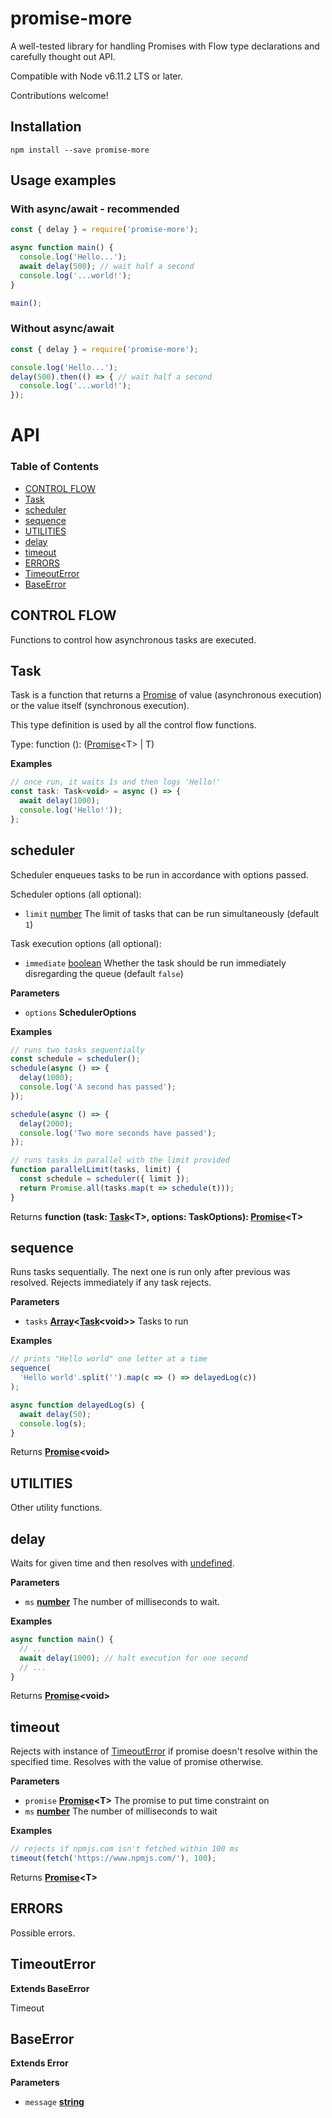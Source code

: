 # promise-more

A well-tested library for handling Promises with Flow type declarations and carefully thought out API.

Compatible with Node v6.11.2 LTS or later.

Contributions welcome!

## Installation

`npm install --save promise-more`

## Usage examples

### With async/await - recommended

```javascript
const { delay } = require('promise-more');

async function main() {
  console.log('Hello...');
  await delay(500); // wait half a second
  console.log('...world!');  
}

main();
```

### Without async/await

```javascript
const { delay } = require('promise-more');

console.log('Hello...');
delay(500).then(() => { // wait half a second
  console.log('...world!');
});
```

# API

<!-- Generated by documentation.js. Update this documentation by updating the source code. -->

### Table of Contents

-   [CONTROL FLOW](#control-flow)
-   [Task](#task)
-   [scheduler](#scheduler)
-   [sequence](#sequence)
-   [UTILITIES](#utilities)
-   [delay](#delay)
-   [timeout](#timeout)
-   [ERRORS](#errors)
-   [TimeoutError](#timeouterror)
-   [BaseError](#baseerror)

## CONTROL FLOW

Functions to control how asynchronous tasks are executed.


## Task

Task is a function that returns a [Promise](https://developer.mozilla.org/en-US/docs/Web/JavaScript/Reference/Global_Objects/Promise) of value (asynchronous execution) or the value
itself (synchronous execution).

This type definition is used by all the control flow functions.

Type: function (): ([Promise](https://developer.mozilla.org/en-US/docs/Web/JavaScript/Reference/Global_Objects/Promise)&lt;T> | T)

**Examples**

```javascript
// once run, it waits 1s and then logs 'Hello!'
const task: Task<void> = async () => {
  await delay(1000);
  console.log('Hello!'));
};
```

## scheduler

Scheduler enqueues tasks to be run in accordance with options passed.

Scheduler options (all optional):

-   `limit` [number](https://developer.mozilla.org/en-US/docs/Web/JavaScript/Reference/Global_Objects/Number) The limit of tasks that can be run simultaneously (default `1`)

Task execution options (all optional):

-   `immediate` [boolean](https://developer.mozilla.org/en-US/docs/Web/JavaScript/Reference/Global_Objects/Boolean) Whether the task should be run immediately disregarding the queue
    (default `false`)

**Parameters**

-   `options` **SchedulerOptions** 

**Examples**

```javascript
// runs two tasks sequentially
const schedule = scheduler();
schedule(async () => {
  delay(1000);
  console.log('A second has passed');
});

schedule(async () => {
  delay(2000);
  console.log('Two more seconds have passed');
});
```

```javascript
// runs tasks in parallel with the limit provided
function parallelLimit(tasks, limit) {
  const schedule = scheduler({ limit });
  return Promise.all(tasks.map(t => schedule(t)));
}
```

Returns **function (task: [Task](#task)&lt;T>, options: TaskOptions): [Promise](https://developer.mozilla.org/en-US/docs/Web/JavaScript/Reference/Global_Objects/Promise)&lt;T>** 

## sequence

Runs tasks sequentially. The next one is run only after previous was resolved.
Rejects immediately if any task rejects.

**Parameters**

-   `tasks` **[Array](https://developer.mozilla.org/en-US/docs/Web/JavaScript/Reference/Global_Objects/Array)&lt;[Task](#task)&lt;void>>** Tasks to run

**Examples**

```javascript
// prints "Hello world" one letter at a time
sequence(
  'Hello world'.split('').map(c => () => delayedLog(c))
);

async function delayedLog(s) {
  await delay(50);
  console.log(s);
}
```

Returns **[Promise](https://developer.mozilla.org/en-US/docs/Web/JavaScript/Reference/Global_Objects/Promise)&lt;void>** 

## UTILITIES

Other utility functions.


## delay

Waits for given time and then resolves with [undefined](https://developer.mozilla.org/en-US/docs/Web/JavaScript/Reference/Global_Objects/undefined).

**Parameters**

-   `ms` **[number](https://developer.mozilla.org/en-US/docs/Web/JavaScript/Reference/Global_Objects/Number)** The number of milliseconds to wait.

**Examples**

```javascript
async function main() {
  // ...
  await delay(1000); // halt execution for one second
  // ...
}
```

Returns **[Promise](https://developer.mozilla.org/en-US/docs/Web/JavaScript/Reference/Global_Objects/Promise)&lt;void>** 

## timeout

Rejects with instance of [TimeoutError](#timeouterror) if promise doesn't resolve within the specified
time. Resolves with the value of promise otherwise.

**Parameters**

-   `promise` **[Promise](https://developer.mozilla.org/en-US/docs/Web/JavaScript/Reference/Global_Objects/Promise)&lt;T>** The promise to put time constraint on
-   `ms` **[number](https://developer.mozilla.org/en-US/docs/Web/JavaScript/Reference/Global_Objects/Number)** The number of milliseconds to wait

**Examples**

```javascript
// rejects if npmjs.com isn't fetched within 100 ms
timeout(fetch('https://www.npmjs.com/'), 100);
```

Returns **[Promise](https://developer.mozilla.org/en-US/docs/Web/JavaScript/Reference/Global_Objects/Promise)&lt;T>** 

## ERRORS

Possible errors.


## TimeoutError

**Extends BaseError**

Timeout

## BaseError

**Extends Error**

**Parameters**

-   `message` **[string](https://developer.mozilla.org/en-US/docs/Web/JavaScript/Reference/Global_Objects/String)** 
